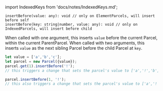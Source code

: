 import IndexedKeys from 'docs/notes/IndexedKeys.md';

```flow
insertBefore(value: any): void // only on ElementParcels, will insert before self
insertBefore(key: string|number, value: any): void // only on IndexedParcels, will insert before child
```

When called with one argument, this inserts `value` before the current Parcel, within the current ParentParcel.
When called with two arguments, this inserts `value` as the next sibling Parcel before the child Parcel at `key`.

```js
let value = ['a','b','c'];
let parcel = new Parcel({value});
parcel.get(1).insertBefore('!');
// this triggers a change that sets the parcel's value to ['a','!','b','c'];

parcel.insertBefore(1, '!');
// this also triggers a change that sets the parcel's value to ['a','!','b','c'];
```

<IndexedKeys />
